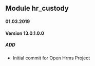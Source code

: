 ## Module hr_custody

#### 01.03.2019
#### Version 13.0.1.0.0
##### ADD
- Initial commit for Open Hrms Project
